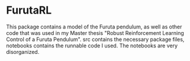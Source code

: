 # FurutaRL

This package contains a model of the Furuta pendulum, as well as other code that was used in my Master thesis "Robust Reinforcement Learning Control of a Furuta Pendulum". src contains the necessary package files, notebooks contains the runnable code I used. The notebooks are very disorganized.
